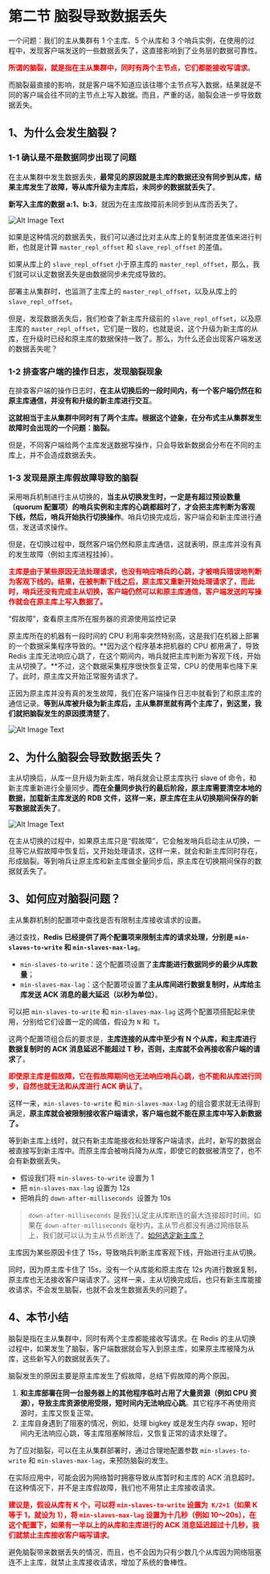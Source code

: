# **第二节 脑裂导致数据丢失**

一个问题：我们的主从集群有 1 个主库、5 个从库和 3 个哨兵实例，在使用的过程中，发现客户端发送的一些数据丢失了，这直接影响到了业务层的数据可靠性。

**<span style="color:red">所谓的脑裂，就是指在主从集群中，同时有两个主节点，它们都能接收写请求</span>**。

而脑裂最直接的影响，就是客户端不知道应该往哪个主节点写入数据，结果就是不同的客户端会往不同的主节点上写入数据。而且，严重的话，脑裂会进一步导致数据丢失。

## **1、为什么会发生脑裂？**

### **1-1 确认是不是数据同步出现了问题**

在主从集群中发生数据丢失，**最常见的原因就是主库的数据还没有同步到从库，结果主库发生了故障，等从库升级为主库后，未同步的数据就丢失了**。

**新写入主库的数据 a:1、b:3**，就因为在主库故障前未同步到从库而丢失了。

![Alt Image Text](../images/chap7_2_1.png "Body image")

如果是这种情况的数据丢失，我们可以通过比对主从库上的复制进度差值来进行判断，也就是计算 `master_repl_offset` 和 `slave_repl_offset` 的差值。

如果从库上的 `slave_repl_offset` 小于原主库的 `master_repl_offset`，那么，我们就可以认定数据丢失是由数据同步未完成导致的。

部署主从集群时，也监测了主库上的 `master_repl_offset`，以及从库上的 `slave_repl_offset`。

但是，发现数据丢失后，我们检查了新主库升级前的 `slave_repl_offset`，以及原主库的 `master_repl_offset`，它们是一致的，也就是说，这个升级为新主库的从库，在升级时已经和原主库的数据保持一致了。那么，为什么还会出现客户端发送的数据丢失呢？

### **1-2 排查客户端的操作日志，发现脑裂现象**

在排查客户端的操作日志时，**在主从切换后的一段时间内，有一个客户端仍然在和原主库通信，并没有和升级的新主库进行交互**。

**这就相当于主从集群中同时有了两个主库。根据这个迹象，在分布式主从集群发生故障时会出现的一个问题：脑裂。**

但是，不同客户端给两个主库发送数据写操作，只会导致新数据会分布在不同的主库上，并不会造成数据丢失。

### **1-3 发现是原主库假故障导致的脑裂**

采用哨兵机制进行主从切换的，**当主从切换发生时，一定是有超过预设数量（quorum 配置项）的哨兵实例和主库的心跳都超时了，才会把主库判断为客观下线，然后，哨兵开始执行切换操作**。哨兵切换完成后，客户端会和新主库进行通信，发送请求操作。

但是，在切换过程中，既然客户端仍然和原主库通信，这就表明，原主库并没有真的发生故障（例如主库进程挂掉）。

**<span style="color:red">主库是由于某些原因无法处理请求，也没有响应哨兵的心跳，才被哨兵错误地判断为客观下线的。结果，在被判断下线之后，原主库又重新开始处理请求了，而此时，哨兵还没有完成主从切换，客户端仍然可以和原主库通信，客户端发送的写操作就会在原主库上写入数据了。</span>**

“假故障”，查看原主库所在服务器的资源使用监控记录

原主库所在的机器有一段时间的 CPU 利用率突然特别高，这是我们在机器上部署的一个数据采集程序导致的。**因为这个程序基本把机器的 CPU 都用满了，导致 Redis 主库无法响应心跳了，在这个期间内，哨兵就把主库判断为客观下线，开始主从切换了。**不过，这个数据采集程序很快恢复正常，CPU 的使用率也降下来了。此时，原主库又开始正常服务请求了。

正因为原主库并没有真的发生故障，我们在客户端操作日志中就看到了和原主库的通信记录。**等到从库被升级为新主库后，主从集群里就有两个主库了，到这里，我们就把脑裂发生的原因摸清楚了**。

![Alt Image Text](../images/chap7_2_2.png "Body image")

## **2、为什么脑裂会导致数据丢失？**

主从切换后，从库一旦升级为新主库，哨兵就会让原主库执行 slave of 命令，和新主库重新进行全量同步。**而在全量同步执行的最后阶段，原主库需要清空本地的数据，加载新主库发送的 RDB 文件，这样一来，原主库在主从切换期间保存的新写数据就丢失了**。

![Alt Image Text](../images/chap7_2_3.png "Body image")

在主从切换的过程中，如果原主库只是“假故障”，它会触发哨兵启动主从切换，一旦等它从假故障中恢复后，又开始处理请求，这样一来，就会和新主库同时存在，形成脑裂。等到哨兵让原主库和新主库做全量同步后，原主库在切换期间保存的数据就丢失了。

## **3、如何应对脑裂问题？**

主从集群机制的配置项中查找是否有限制主库接收请求的设置。

通过查找，**Redis 已经提供了两个配置项来限制主库的请求处理，分别是 `min-slaves-to-write` 和 `min-slaves-max-lag`**。

* `min-slaves-to-write`：这个配置项设置了**主库能进行数据同步的最少从库数量**；
* `min-slaves-max-lag`：这个配置项设置了**主从库间进行数据复制时，从库给主库发送 ACK 消息的最大延迟（以秒为单位）**。

可以把 `min-slaves-to-write` 和 `min-slaves-max-lag` 这两个配置项搭配起来使用，分别给它们设置一定的阈值，假设为 `N` 和` T`。

这两个配置项组合后的要求是，**主库连接的从库中至少有 N 个从库，和主库进行数据复制时的 ACK 消息延迟不能超过 T 秒，否则，主库就不会再接收客户端的请求**了。

**<span style="color:red">即使原主库是假故障，它在假故障期间也无法响应哨兵心跳，也不能和从库进行同步，自然也就无法和从库进行 ACK 确认了</span>**。

这样一来，`min-slaves-to-write` 和 `min-slaves-max-lag` 的组合要求就无法得到满足，**原主库就会被限制接收客户端请求，客户端也就不能在原主库中写入新数据了。**

等到新主库上线时，就只有新主库能接收和处理客户端请求，此时，新写的数据会被直接写到新主库中。而原主库会被哨兵降为从库，即使它的数据被清空了，也不会有新数据丢失。

* 假设我们将 `min-slaves-to-write` 设置为 1
* 把 `min-slaves-max-lag` 设置为 12s
* 把哨兵的 `down-after-milliseconds `设置为 10s

> `down-after-milliseconds` 是我们认定主从库断连的最大连接超时时间。如果在 `down-after-milliseconds` 毫秒内，主从节点都没有通过网络联系上，我们就可以认为主从节点断连了。[如何选定新主库？](https://chao-xi.github.io/jxredisbook/chap2/7redis_master_rescue/#3)


主库因为某些原因卡住了 15s，导致哨兵判断主库客观下线，开始进行主从切换。

同时，因为原主库卡住了 15s，没有一个从库能和原主库在 12s 内进行数据复制，原主库也无法接收客户端请求了。这样一来，主从切换完成后，也只有新主库能接收请求，不会发生脑裂，也就不会发生数据丢失的问题了。

## **4、本节小结**

脑裂是指在主从集群中，同时有两个主库都能接收写请求。在 Redis 的主从切换过程中，如果发生了脑裂，客户端数据就会写入到原主库，如果原主库被降为从库，这些新写入的数据就丢失了。

脑裂发生的原因主要是原主库发生了假故障，总结下假故障的两个原因。

1. **和主库部署在同一台服务器上的其他程序临时占用了大量资源（例如 CPU 资源），导致主库资源使用受限，短时间内无法响应心跳**。其它程序不再使用资源时，主库又恢复正常。
2. 主库自身遇到了阻塞的情况，例如，处理 bigkey 或是发生内存 swap，短时间内无法响应心跳，等主库阻塞解除后，又恢复正常的请求处理了。


为了应对脑裂，可以在主从集群部署时，通过合理地配置参数 `min-slaves-to-write` 和 `min-slaves-max-lag`，来预防脑裂的发生。

在实际应用中，可能会因为网络暂时拥塞导致从库暂时和主库的 ACK 消息超时。在这种情况下，并不是主库假故障，我们也不用禁止主库接收请求。

**<span style="color:red">建议是，假设从库有 K 个，可以将 `min-slaves-to-write` 设置为` K/2+1`（如果 K 等于 1，就设为 1），将 `min-slaves-max-lag` 设置为十几秒（例如 10～20s），在这个配置下，如果有一半以上的从库和主库进行的 ACK 消息延迟超过十几秒，我们就禁止主库接收客户端写请求</span>**。

避免脑裂带来数据丢失的情况，而且，也不会因为只有少数几个从库因为网络阻塞连不上主库，就禁止主库接收请求，增加了系统的鲁棒性。